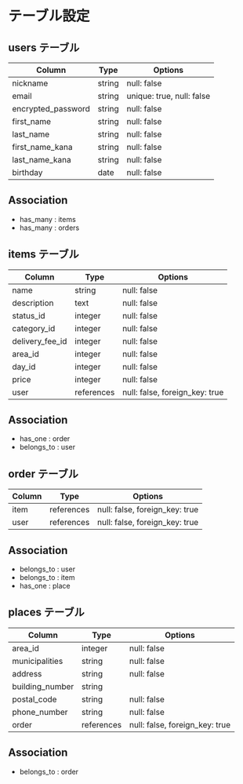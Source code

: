 # テーブル設定 

## users テーブル 
| Column     | Type   | Options                   |
| --------   | ------ | ------------------------- |
| nickname   | string | null: false               | 
| email      | string | unique: true, null: false |
| encrypted_password  | string | null: false      |
| first_name | string | null: false               |
| last_name  | string | null: false               |
| first_name_kana | string | null: false          |
| last_name_kana | string | null: false           |
| birthday     | date | null: false               |


## Association
- has_many : items 
- has_many : orders

## items テーブル
| Column          | Type    | Options     |
| --------        | ------  | ----------  |
| name            | string  | null: false |
| description     | text    | null: false |
| status_id       | integer | null: false |
| category_id     | integer | null: false |
| delivery_fee_id | integer | null: false |
| area_id         | integer | null: false |
| day_id          | integer | null: false |
| price           | integer | null: false |
| user            | references | null: false, foreign_key: true |

## Association
- has_one : order
- belongs_to : user

## order テーブル
| Column     | Type   | Options                             |
| --------   | ------ | ----------------------------------  |
| item       | references | null: false, foreign_key: true  |
| user       | references | null: false, foreign_key: true  |

## Association
- belongs_to : user
- belongs_to  : item
- has_one : place

## places テーブル
| Column          | Type    | Options      |
| -------------   | ------  | -----------  |
| area_id         | integer | null: false  |
| municipalities  | string  | null: false  |
| address         | string  | null: false  |
| building_number | string  |              |
| postal_code     | string  | null: false  |
| phone_number    | string  | null: false  |
| order        | references | null: false, foreign_key: true |

## Association
- belongs_to : order